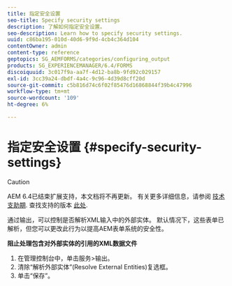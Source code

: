 ```yaml
---
title: 指定安全设置
seo-title: Specify security settings
description: 了解如何指定安全设置。
seo-description: Learn how to specify security settings.
uuid: c86ba195-010d-40d6-9f9d-4cb4c364d104
contentOwner: admin
content-type: reference
geptopics: SG_AEMFORMS/categories/configuring_output
products: SG_EXPERIENCEMANAGER/6.4/FORMS
discoiquuid: 3c017f9a-aa7f-4d12-ba8b-9fd92c029157
exl-id: 3cc39a24-dbdf-4a4c-9c96-4d39d8cff20d
source-git-commit: c5b816d74c6f02f85476d16868844f39b4c47996
workflow-type: tm+mt
source-wordcount: '109'
ht-degree: 6%

---
```


# 指定安全设置 {#specify-security-settings}

>[!CAUTION]
>
>AEM 6.4已结束扩展支持，本文档将不再更新。 有关更多详细信息，请参阅 [技术支助期](https://helpx.adobe.com/cn/support/programs/eol-matrix.html). 查找支持的版本 [此处](https://experienceleague.adobe.com/docs/).

通过输出，可以控制是否解析XML输入中的外部实体。 默认情况下，这些表单已解析，但您可以更改此行为以提高AEM表单系统的安全性。

**阻止处理包含对外部实体的引用的XML数据文件**

1. 在管理控制台中，单击服务>输出。
1. 清除“解析外部实体”(Resolve External Entities)复选框。
1. 单击“保存”。

